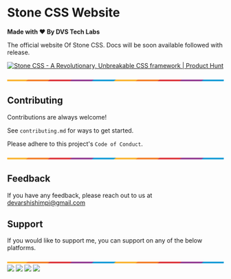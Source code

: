 # Stone CSS Website

**Made with ❤ By DVS Tech Labs**

The official website Of Stone CSS. Docs will be soon available followed with release.

<a href="https://www.producthunt.com/posts/stone-css?utm_source=badge-featured&utm_medium=badge&utm_souce=badge-stone&#0045;css" target="_blank"><img src="https://api.producthunt.com/widgets/embed-image/v1/featured.svg?post_id=353608&theme=light" alt="Stone&#0032;CSS - A&#0032;Revolutionary&#0044;&#0032;Unbreakable&#0032;CSS&#0032;framework | Product Hunt" style="width: 250px; height: 54px;" width="250" height="54" /></a>

![Border](images/border.png)
## Contributing

Contributions are always welcome!

See `contributing.md` for ways to get started.

Please adhere to this project's `Code of Conduct`.

![Border](images/border.png)
## Feedback

If you have any feedback, please reach out to us at devarshishimpi@gmail.com

## Support

If you would like to support me, you can support on any of the below platforms.

![Border](images/border.png)
<a href="https://www.vultr.com/?ref=9043736" target="_blank"><img src="https://dvstechgithub.netlify.app/images/vultr-try.png"/></a>
<a href="https://dvsdonatebtc.netlify.app/" target="_blank"><img src="https://dvstechgithub.netlify.app/images/btc-try.png"/></a>
<a href="https://www.patreon.com/dvstech" target="_blank"><img src="https://dvstechgithub.netlify.app/images/patreon-try.png"/></a>
<a href="https://www.buymeacoffee.com/dvstech" target="_blank"><img src="https://dvstechgithub.netlify.app/images/buymeacoffee-try.png"/></a>
